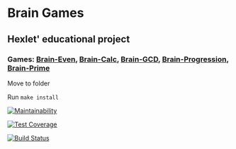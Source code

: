 # Brain Games
## Hexlet' educational project
### Games: [Brain-Even](https://asciinema.org/a/HDhkQQosFTfdw8Fx5MQbOCtkJ), [Brain-Calc](https://asciinema.org/a/cdP0z5BpWsqhHtZVorrojBHAI), [Brain-GCD](https://asciinema.org/a/xUPhegJc9lk8X9NKHSynn8RCr), [Brain-Progression](https://asciinema.org/a/Dueq5bnwYJtCaE6IRGZQWcIrC), [Brain-Prime](https://asciinema.org/a/DqphynvSidD8aPEmkd4GUq4gO)

Move to folder

Run `make install`

[![Maintainability](https://api.codeclimate.com/v1/badges/9c6e4a45028cd779d61f/maintainability)](https://codeclimate.com/github/CalledByThe4ire/project-lvl1-s412/maintainability)

[![Test Coverage](https://api.codeclimate.com/v1/badges/9c6e4a45028cd779d61f/test_coverage)](https://codeclimate.com/github/CalledByThe4ire/project-lvl1-s412/test_coverage)

[![Build Status](https://travis-ci.org/CalledByThe4ire/project-lvl1-s412.svg?branch=master)](https://travis-ci.org/CalledByThe4ire/project-lvl1-s412)






